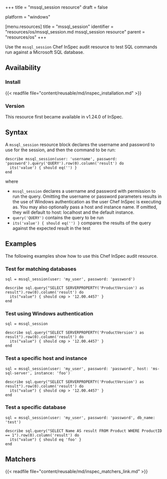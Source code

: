 +++
title = "mssql_session resource"
draft = false

platform = "windows"

[menu.resources]
    title = "mssql_session"
    identifier = "resources/os/mssql_session.md mssql_session resource"
    parent = "resources/os"
+++

Use the `mssql_session` Chef InSpec audit resource to test SQL commands run against a Microsoft SQL database.

## Availability

### Install

{{< readfile file="content/reusable/md/inspec_installation.md" >}}

### Version

This resource first became available in v1.24.0 of InSpec.

## Syntax

A `mssql_session` resource block declares the username and password to use for the session, and then the command to be run:

    describe mssql_session(user: 'username', password: 'password').query('QUERY').row(0).column('result') do
      its('value') { should eq('') }
    end

where

- `mssql_session` declares a username and password with permission to run the query. Omitting the username or password parameters results in the use of Windows authentication as the user Chef InSpec is executing as. You may also optionally pass a host and instance name. If omitted, they will default to host: localhost and the default instance.
- `query('QUERY')` contains the query to be run
- `its('value') { should eq('') }` compares the results of the query against the expected result in the test

## Examples

The following examples show how to use this Chef InSpec audit resource.

### Test for matching databases

    sql = mssql_session(user: 'my_user', password: 'password')

    describe sql.query("SELECT SERVERPROPERTY('ProductVersion') as result").row(0).column('result') do
      its("value") { should cmp > '12.00.4457' }
    end

### Test using Windows authentication

    sql = mssql_session

    describe sql.query("SELECT SERVERPROPERTY('ProductVersion') as result").row(0).column('result') do
      its("value") { should cmp > '12.00.4457' }
    end

### Test a specific host and instance

    sql = mssql_session(user: 'my_user', password: 'password', host: 'ms-sql-server', instance: 'foo')

    describe sql.query("SELECT SERVERPROPERTY('ProductVersion') as result").row(0).column('result') do
      its("value") { should cmp > '12.00.4457' }
    end

### Test a specific database

    sql = mssql_session(user: 'my_user', password: 'password', db_name: 'test')

    describe sql.query("SELECT Name AS result FROM Product WHERE ProductID == 1").row(0).column('result') do
      its("value") { should eq 'foo' }
    end

## Matchers

{{< readfile file="content/reusable/md/inspec_matchers_link.md" >}}
